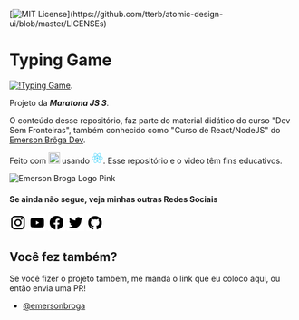 [![MIT License](https://img.shields.io/apm/l/atomic-design-ui.svg?)](https://github.com/tterb/atomic-design-ui/blob/master/LICENSEs)

# Typing Game

[![!Typing Game](http://i3.ytimg.com/vi/cRFJZ80jxX4/maxresdefault.jpg)](https://www.youtube.com/watch?v=cRFJZ80jxX4).

Projeto da ***Maratona JS 3***.

O conteúdo desse repositório, faz parte do material didático do curso "Dev Sem Fronteiras", 
também conhecido como "Curso de React/NodeJS" do [Emerson Brôga Dev](https://emersonbroga.com/instagram).

<p align="left">
Feito com <img src="https://img.icons8.com/color/48/000000/like--v3.png" width="20" height="20" /> usando <img src="https://raw.githubusercontent.com/devicons/devicon/master/icons/react/react-original.svg" alt="React" width="20" height="20"/>. Esse repositório e o video têm fins educativos.
</p>

<img src="https://emersonbroga.com/e/assets/emersonbroga-logo-name-pink.png" alt="Emerson Broga Logo Pink"  height="80"/>

#### Se ainda não segue, veja minhas outras Redes Sociais

[![instagram.com/emersonbrogadev](https://github.com/emersonbroga/social-media-snippets/blob/master/static/instagram.png?raw=true)](https://emersonbroga.com/instagram) 
[![youtube.com/c/emersonbrogadev](https://github.com/emersonbroga/social-media-snippets/blob/master/static/youtube.png?raw=true)](https://emersonbroga.com/youtube)
[![facebook.com/emersonbrogadev](https://github.com/emersonbroga/social-media-snippets/blob/master/static/facebook.png?raw=true)](https://emersonbroga.com/facebook)
[![twitter.com/emersonbrogadev](https://github.com/emersonbroga/social-media-snippets/blob/master/static/twitter.png?raw=true)](https://emersonbroga.com/twitter)
[![github.com/emersonbroga](https://github.com/emersonbroga/social-media-snippets/blob/master/static/github.png?raw=true)](https://emersonbroga.com/github)


## Você fez também?

Se você fizer o projeto tambem, me manda o link que eu coloco aqui, ou então envia uma PR!

- [@emersonbroga](https://github.com/emersonbroga/super-shoes)